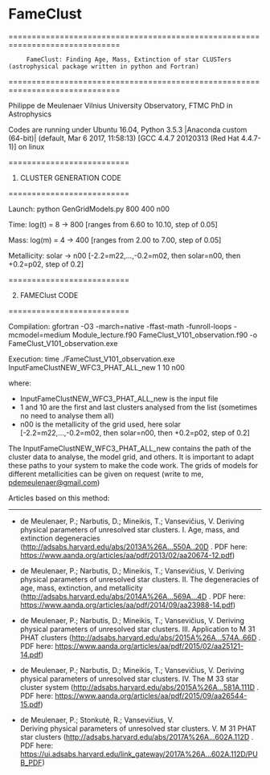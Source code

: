 # FameClust

==============================================================================

         FameClust: Finding Age, Mass, Extinction of star CLUSTers (astrophysical package written in python and Fortran)

==============================================================================

Philippe de Meulenaer
Vilnius University Observatory, FTMC
PhD in Astrophysics


Codes are running under Ubuntu 16.04,
Python 3.5.3 |Anaconda custom (64-bit)| (default, Mar  6 2017, 11:58:13) 
[GCC 4.4.7 20120313 (Red Hat 4.4.7-1)] on linux


==========================

1. CLUSTER GENERATION CODE

==========================

Launch: python GenGridModels.py 800 400 n00

Time: log(t) = 8 -> 800 [ranges from 6.60 to 10.10, step of 0.05]

Mass: log(m) = 4 -> 400 [ranges from 2.00 to 7.00, step of 0.05]

Metallicity: solar -> n00 [-2.2=m22,...,-0.2=m02, then solar=n00, then +0.2=p02, step of 0.2]



==========================

2. FAMEClust CODE

==========================

Compilation: gfortran -O3 -march=native -ffast-math -funroll-loops -mcmodel=medium Module_lecture.f90 FameClust_V101_observation.f90 -o FameClust_V101_observation.exe

Execution: time ./FameClust_V101_observation.exe InputFameClustNEW_WFC3_PHAT_ALL_new 1 10 n00

where:
- InputFameClustNEW_WFC3_PHAT_ALL_new is the input file
- 1 and 10 are the first and last clusters analysed from the list (sometimes no need to analyse them all)
- n00 is the metallicity of the grid used, here solar [-2.2=m22,...,-0.2=m02, then solar=n00, then +0.2=p02, step of 0.2]

The InputFameClustNEW_WFC3_PHAT_ALL_new contains the path of the cluster data to analyse, the model grid, and others. It is important to adapt these paths to your system to make the code work. The grids of models for different metallicities can be given on request (write to me, pdemeulenaer@gmail.com)


Articles based on this method:

-------------------------------------

* de Meulenaer, P.; Narbutis, D.; Mineikis, T.; Vansevičius, V.	
  Deriving physical parameters of unresolved star clusters. I. Age, mass, and extinction degeneracies (http://adsabs.harvard.edu/abs/2013A%26A...550A..20D . PDF here: https://www.aanda.org/articles/aa/pdf/2013/02/aa20674-12.pdf)

* de Meulenaer, P.; Narbutis, D.; Mineikis, T.; Vansevičius, V.	
  Deriving physical parameters of unresolved star clusters. II. The degeneracies of age, mass, extinction, and metallicity (http://adsabs.harvard.edu/abs/2014A%26A...569A...4D . PDF here: https://www.aanda.org/articles/aa/pdf/2014/09/aa23988-14.pdf)

* de Meulenaer, P.; Narbutis, D.; Mineikis, T.; Vansevičius, V.	
  Deriving physical parameters of unresolved star clusters. III. Application to M 31 PHAT clusters (http://adsabs.harvard.edu/abs/2015A%26A...574A..66D . PDF here: https://www.aanda.org/articles/aa/pdf/2015/02/aa25121-14.pdf)

* de Meulenaer, P.; Narbutis, D.; Mineikis, T.; Vansevičius, V.	
  Deriving physical parameters of unresolved star clusters. IV. The M 33 star cluster system (http://adsabs.harvard.edu/abs/2015A%26A...581A.111D . PDF here: https://www.aanda.org/articles/aa/pdf/2015/09/aa26544-15.pdf)

* de Meulenaer, P.; Stonkutė, R.; Vansevičius, V.	
  Deriving physical parameters of unresolved star clusters. V. M 31 PHAT star clusters (http://adsabs.harvard.edu/abs/2017A%26A...602A.112D . PDF here: https://ui.adsabs.harvard.edu/link_gateway/2017A%26A...602A.112D/PUB_PDF)


